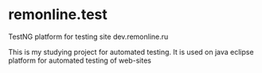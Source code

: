 remonline.test
==============

TestNG platform for testing site dev.remonline.ru

This is my studying project for automated testing.
It is used on java eclipse platform for automated testing of web-sites
